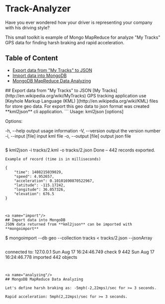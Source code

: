 # Track-Analyzer
Have you ever wondered how your driver is representing your company with his driving style?

This small toolkit is example of Mongo MapReduce for analyze "My Tracks" GPS data for finding harsh braking and rapid acceleration.


## Table of Content
* [Export data from "My Tracks" to JSON](#export)
* [Import data into MongoDB](#import)
* [MongoDB MapReduce Data Analyzing](#analyzing)


<a name="export"/>
## Export data from "My Tracks" to JSON
[My Tracks](http://en.wikipedia.org/wiki/MyTracks) GPS tracking application use [Keyhole Markup Language (KML) ](http://en.wikipedia.org/wiki/KML) files for store geo data. For export this geo data to json format was created **kml2json** cli application.
```
 Usage: kml2json [options]

 Options:

 -h, --help           output usage information
 -V, --version        output the version number
 -i, --input [file]   input kml file
 -o, --output [file]  output json file
```
```
$ kml2json -i tracks/2.kml -o tracks/2.json
Done – 442 records exported.
```
Example of record (time is in milliseconds)
```
    {
        "time": 1408215039029,
        "speed": 4.952657,
        "acceleration": 0.10101690870522967,
        "latitude": -115.17242,
        "longitude": 36.057326,
        "elevation": 676.5
    }
```


<a name="import"/>
## Import data into MongoDB
JSON data returned from **kml2json** can be imported with **mongoimport**
```
$ mongoimport --db geo --collection tracks < tracks/2.json --jsonArray
```
```
connected to: 127.0.0.1
Sun Aug 17 16:24:46.749 check 9 442
Sun Aug 17 16:24:46.778 imported 442 objects
```


<a name="analyzing"/>
## MongoDB MapReduce Data Analyzing

Let's define harsh braking as: -5mph(-2,22mps)/sec for >= 3 seconds.

Rapid acceleration: 5mph(2,22mps)/sec for >= 3 seconds.